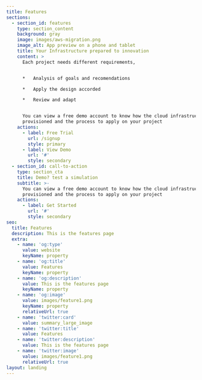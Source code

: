 ```yaml
---
title: Features
sections:
  - section_id: features
    type: section_content
    background: gray
    image: images/aws-migration.png
    image_alt: App preview on a phone and tablet
    title: Your Infrastructure prepared to innovation
    content: >
      Each project needs different requirements, 


      *   Analysis of goals and recomendations

      *   Apply the design accorded

      *   Review and adapt 


      You can view a free demo account to know how the cloud infrastructure is
      provisioned and the process to apply on your project
    actions:
      - label: Free Trial
        url: /signup
        style: primary
      - label: View Demo
        url: '#'
        style: secondary
  - section_id: call-to-action
    type: section_cta
    title: Demo? test a simulation
    subtitle: >-
      You can view a free demo account to know how the cloud infrastructure is
      provisioned and the process to apply on your project
    actions:
      - label: Get Started
        url: '#'
        style: secondary
seo:
  title: Features
  description: This is the features page
  extra:
    - name: 'og:type'
      value: website
      keyName: property
    - name: 'og:title'
      value: Features
      keyName: property
    - name: 'og:description'
      value: This is the features page
      keyName: property
    - name: 'og:image'
      value: images/feature1.png
      keyName: property
      relativeUrl: true
    - name: 'twitter:card'
      value: summary_large_image
    - name: 'twitter:title'
      value: Features
    - name: 'twitter:description'
      value: This is the features page
    - name: 'twitter:image'
      value: images/feature1.png
      relativeUrl: true
layout: landing
---
```

